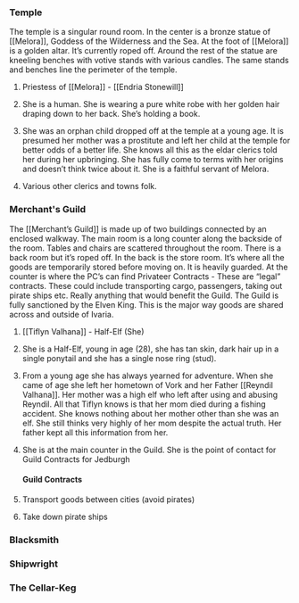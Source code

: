 ### Temple

The temple is a singular round room. In the center is a bronze statue of [[Melora]], Goddess of the Wilderness and the Sea. At the foot of [[Melora]] is a golden altar. It’s currently roped off. Around the rest of the statue are kneeling benches with votive stands with various candles. The same stands and benches line the perimeter of the temple. 

1.  Priestess of [[Melora]] - [[Endria Stonewill]]
    

1.  She is a human. She is wearing a pure white robe with her golden hair draping down to her back. She’s holding a book.
    

1.  She was an orphan child dropped off at the temple at a young age. It is presumed her mother was a prostitute and left her child at the temple for better odds of a better life. She knows all this as the eldar clerics told her during her upbringing. She has fully come to terms with her origins and doesn’t think twice about it. She is a faithful servant of Melora. 
    

3.  Various other clerics and towns folk.
    

### Merchant's Guild

The [[Merchant’s Guild]] is made up of two buildings connected by an enclosed walkway. The main room is a long counter along the backside of the room. Tables and chairs are scattered throughout the room. There is a back room but it’s roped off. In the back is the store room. It’s where all the goods are temporarily stored before moving on. It is heavily guarded. At the counter is where the PC’s can find Privateer Contracts - These are “legal” contracts. These could include transporting cargo, passengers, taking out pirate ships etc. Really anything that would benefit the Guild. The Guild is fully sanctioned by the Elven King. This is the major way goods are shared across and outside of Ivaria. 

1.  [[Tiflyn Valhana]] - Half-Elf (She)
    

1.  She is a Half-Elf, young in age (28), she has tan skin, dark hair up in a single ponytail and she has a single nose ring (stud).
    

1.  From a young age she has always yearned for adventure. When she came of age she left her hometown of Vork and her Father [[Reyndil Valhana]]. Her mother was a high elf who left after using and abusing Reyndil. All that Tiflyn knows is that her mom died during a fishing accident. She knows nothing about her mother other than she was an elf. She still thinks very highly of her mom despite the actual truth. Her father kept all this information from her.
    

3.  She is at the main counter in the Guild. She is the point of contact for Guild Contracts for Jedburgh
    
	#### Guild Contracts
    

1.  Transport goods between cities (avoid pirates)
    
2.  Take down pirate ships
    

### Blacksmith

### Shipwright

### The Cellar-Keg